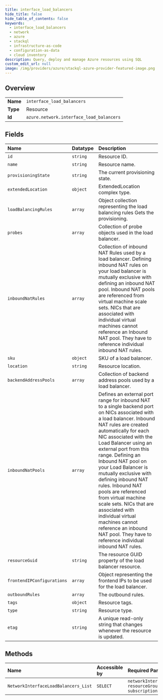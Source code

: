 ```yaml
---
title: interface_load_balancers
hide_title: false
hide_table_of_contents: false
keywords:
  - interface_load_balancers
  - network
  - azure    
  - stackql
  - infrastructure-as-code
  - configuration-as-data
  - cloud inventory
description: Query, deploy and manage Azure resources using SQL
custom_edit_url: null
image: /img/providers/azure/stackql-azure-provider-featured-image.png
---
```

  
    

## Overview
<table><tbody>
<tr><td><b>Name</b></td><td><code>interface_load_balancers</code></td></tr>
<tr><td><b>Type</b></td><td>Resource</td></tr>
<tr><td><b>Id</b></td><td><code>azure.network.interface_load_balancers</code></td></tr>
</tbody></table>

## Fields
| Name | Datatype | Description |
|:-----|:---------|:------------|
| `id` | `string` | Resource ID. |
| `name` | `string` | Resource name. |
| `provisioningState` | `string` | The current provisioning state. |
| `extendedLocation` | `object` | ExtendedLocation complex type. |
| `loadBalancingRules` | `array` | Object collection representing the load balancing rules Gets the provisioning. |
| `probes` | `array` | Collection of probe objects used in the load balancer. |
| `inboundNatRules` | `array` | Collection of inbound NAT Rules used by a load balancer. Defining inbound NAT rules on your load balancer is mutually exclusive with defining an inbound NAT pool. Inbound NAT pools are referenced from virtual machine scale sets. NICs that are associated with individual virtual machines cannot reference an Inbound NAT pool. They have to reference individual inbound NAT rules. |
| `sku` | `object` | SKU of a load balancer. |
| `location` | `string` | Resource location. |
| `backendAddressPools` | `array` | Collection of backend address pools used by a load balancer. |
| `inboundNatPools` | `array` | Defines an external port range for inbound NAT to a single backend port on NICs associated with a load balancer. Inbound NAT rules are created automatically for each NIC associated with the Load Balancer using an external port from this range. Defining an Inbound NAT pool on your Load Balancer is mutually exclusive with defining inbound NAT rules. Inbound NAT pools are referenced from virtual machine scale sets. NICs that are associated with individual virtual machines cannot reference an inbound NAT pool. They have to reference individual inbound NAT rules. |
| `resourceGuid` | `string` | The resource GUID property of the load balancer resource. |
| `frontendIPConfigurations` | `array` | Object representing the frontend IPs to be used for the load balancer. |
| `outboundRules` | `array` | The outbound rules. |
| `tags` | `object` | Resource tags. |
| `type` | `string` | Resource type. |
| `etag` | `string` | A unique read-only string that changes whenever the resource is updated. |
## Methods
| Name | Accessible by | Required Params |
|:-----|:--------------|:----------------|
| `NetworkInterfaceLoadBalancers_List` | `SELECT` | `networkInterfaceName, resourceGroupName, subscriptionId` |
